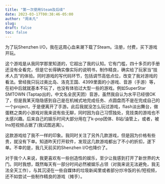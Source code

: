 ```yaml
---
title: "第一次使用Steam及后续"
date: 2023-03-17T00:38:46-05:00
author: "周未凡"
slug:
draft: false
toc: false
---
```

<p>为了玩Shenzhen I/O，我在这周心血来潮下载了Steam。注册，付费，买下游戏开玩。</p>
<p>这个游戏是从我同学那里知道的，它超出了我的认知。它有门槛，四十多页的手册还没有全看完，但是它长得确实像实际的说明书，制作精良，确实给了玩家当“技术人员”的体验。同时游戏的写代码环节，包括调节高低点位，改变了我对游戏的看法。曾经我只玩过奥比岛、洛克王国、4399里面的小游戏、音游（手游）等，在初中后就就基本不玩了，也没有体验过大型一些的游戏。例如SuperStar SMTOWN (Taptap出的，中文名全民天团）音游，虽然我自认为水平已经很OK了，但是我某天隐隐感到自己是在机械式地完成任务、点圆盘而不是在完成自己的一个project，于是便离开了手游。此后我就没怎么玩过游戏，flash淡出舞台，做蛋糕之类的小游戏对我来说有些无聊，同时因为自己习惯独处，竞技类的游戏也不太感兴趣。后来自己的娱乐时间大部分用在了k-pop团体、B站/油管上，或者，被Ins短视频占据了(我试图逃离）。</p>
<p>这款游戏给了我不一样的印象。我同时关注了另外几款游戏，但是因为价格有些贵，就没有下单。知道昨天打开软件，发现这几款游戏都出了不小的折扣，遂下单。不幸的是，我几天前买的Shenzhen I/O也降价了。</p>
<p>对于我个人来说，我更喜欢有一些创造性的娱乐，至少让我感到打开了新世界的大门。同时我想，既然每天有一部分时间必然被娱乐占领（对我来说无法避免，我无法全天工作），与其沉浸在一些自媒体的垃圾新闻里或者部分炒冷饭的长/短视频，还不如尝试一些制作精良的游戏（摊手）。</p>